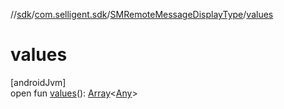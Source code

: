 //[sdk](../../../index.md)/[com.selligent.sdk](../index.md)/[SMRemoteMessageDisplayType](index.md)/[values](values.md)

# values

[androidJvm]\
open fun [values](values.md)(): [Array](https://kotlinlang.org/api/latest/jvm/stdlib/kotlin/-array/index.html)&lt;[Any](https://kotlinlang.org/api/latest/jvm/stdlib/kotlin/-any/index.html)&gt;
